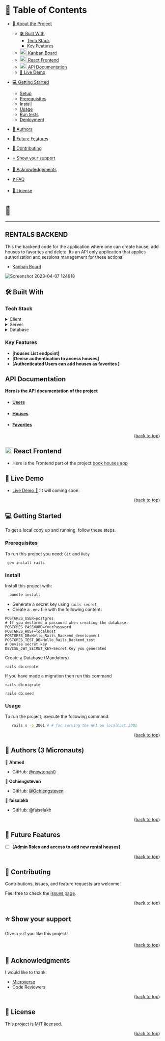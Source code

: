 <a name="readme-top"></a>

# 📗 Table of Contents

- [📖 About the Project](#about-project)
  - [🛠 Built With](#built-with)
    - [Tech Stack](#tech-stack)
    - [Key Features](#key-features)
  - [<img src="https://cdn-icons-png.flaticon.com/512/5360/5360804.png" width="23" height="20"/> Kanban Board](#kanban-board)
  - [<img src="https://upload.wikimedia.org/wikipedia/commons/thumb/a/a7/React-icon.svg/539px-React-icon.svg.png" width="23" height="20"/> React Frontend](#react-frontend)
  - [<img src="https://emojipedia-us.s3.amazonaws.com/source/microsoft-teams/337/spiral-notepad_1f5d2-fe0f.png" width="23" height="20"/> API Documentation](#api-docs)
  - [🚀 Live Demo](#live-demo)
  
- [💻 Getting Started](#getting-started)
  - [Setup](#setup)
  - [Prerequisites](#prerequisites)
  - [Install](#install)
  - [Usage](#usage)
  - [Run tests](#run-tests)
  - [Deployment](#triangular_flag_on_post-deployment)
- [👥 Authors](#authors)
- [🔭 Future Features](#future-features)
- [🤝 Contributing](#contributing)
- [⭐️ Show your support](#support)
- [🙏 Acknowledgements](#acknowledgements)
- [❓ FAQ](#faq)
- [📝 License](#license)

<!-- PROJECT DESCRIPTION -->

# 📖  <a name="about-project"></a>

** **

## RENTALS BACKEND

This the backend code for the application where one can create house, add houses to favorites and delete. Its an API only application that applies authorization and sessions management for these actions
- [Kanban Board](https://github.com/users/Ochiengsteven/projects/5)

![Screenshot 2023-04-07 124818](![kenbenSetup](https://github.com/m00h0/rent-backend/assets/70527740/b1620b15-4871-41fd-b8d3-0ebe3737dc46)
)

## 🛠 Built With <a name="built-with"></a>

### Tech Stack <a name="tech-stack"></a>

<details>
  <summary>Client</summary>
  <ul>
    <li><a href="https://reactjs.org/">React.js</a></li>
  </ul>
</details>

<details>
  <summary>Server</summary>
  <ul>
    <li>Rails</li>
  </ul>
</details>

<details>
<summary>Database</summary>
  <ul>
    <li><a href="https://www.postgresql.org/">PostgreSQL</a></li>
  </ul>
</details>

### Key Features <a name="key-features"></a>

- **[houses List endpoint]**
- **[Devise authentication to access houses]**
- **[Authenticated Users can add  houses as  favorites ]**

## API Documentation<a name="api-docs"></a>
**Here is the API documentation of the project**

- #### [Users](https://github.com/Ochiengsteven/rent-backend/blob/dev/documentation/User_API_documentation.md)
- #### [Houses](https://github.com/Ochiengsteven/rent-backend/blob/dev/documentation/Houses_API_documentation.md)
- #### [Favorites](https://github.com/Ochiengsteven/rent-backend/blob/dev/documentation/Favorites_API_documentation.md)

<p align="right">(<a href="#readme-top">back to top</a>)</p>

<!-- React Frontend -->
## <img src="https://upload.wikimedia.org/wikipedia/commons/thumb/a/a7/React-icon.svg/539px-React-icon.svg.png" width="23" height="20"/> React Frontend <a name="react-frontend"></a>
- Here is the Frontend part of the project [book houses app](https://github.com/m00h0/book-hotel-frontend)

## 🚀 Live Demo <a name="live-demo"></a>

- [Live Demo :rocket:]() :It will coming soon:

<p align="right">(<a href="#readme-top">back to top</a>)</p>

<!-- GETTING STARTED -->
## 💻 Getting Started <a name="getting-started"></a>

To get a local copy up and running, follow these steps.
### Prerequisites

To run this project you need:
`Git` and `Ruby`
```
 gem install rails
```

### Install

Install this project with:

```sh
  bundle install
```
- Generate a secret key using `rails secret`
- Create a  `.env` file with the following content:
```
POSTGRES_USER=postgres
# If you declared a password when creating the database:
POSTGRES_PASSWORD=YourPassword
POSTGRES_HOST=localhost
POSTGRES_DB=Hello_Rails_Backend_development
POSTGRES_TEST_DB=Hello_Rails_Backend_test
# Devise secret key
DEVISE_JWT_SECRET_KEY=Secret Key you generated
```

Create a Database (Mandatory)

```
rails db:create
```

If you have made a migration then run this command

```
rails db:migrate
```
```
rails db:seed
```
### Usage

To run the project, execute the following command:

```sh
   rails s -p 3001 # # for serving the API on localhost:3001
```

<p align="right">(<a href="#readme-top">back to top</a>)</p>

<!-- AUTHORS -->

## 👥 Authors (3 Micronauts) <a name="authors"></a>

👤 **Ahmed**

- GitHub: [@newtonah0](https://github.com/newtonah0)

👤 **Ochiengsteven**

- GitHub: [@Ochiengsteven](https://github.com/Ochiengsteven)

👤 **faisalakb**

- GitHub: [@faisalakb](https://github.com/faisalakb/)


<p align="right">(<a href="#readme-top">back to top</a>)</p>

<!-- FUTURE FEATURES -->

## 🔭 Future Features <a name="future-features"></a>

- [ ] **[Admin Roles and access to add new rental houses]**

<p align="right">(<a href="#readme-top">back to top</a>)</p>

<!-- CONTRIBUTING -->

## 🤝 Contributing <a name="contributing"></a>

Contributions, issues, and feature requests are welcome!

Feel free to check the [issues page](https://github.com/Ochiengsteven/rent-backend/issues).

<p align="right">(<a href="#readme-top">back to top</a>)</p>

<!-- SUPPORT -->

## ⭐️ Show your support <a name="support"></a>

Give a ⭐️ if you like this project!

<p align="right">(<a href="#readme-top">back to top</a>)</p>

<!-- ACKNOWLEDGEMENTS -->

## 🙏 Acknowledgments <a name="acknowledgements"></a>

I would like to thank:
- [Microverse](https://www.microverse.org/)
- Code Reviewers


<p align="right">(<a href="#readme-top">back to top</a>)</p>


<!-- LICENSE -->

## 📝 License <a name="license"></a>

This project is [MIT](./MIT.md) licensed.

<p align="right">(<a href="#readme-top">back to top</a>)</p>

